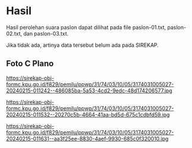 # Hasil

Hasil perolehan suara paslon dapat dilihat pada file paslon-01.txt, paslon-02.txt, dan paslon-03.txt.

Jika tidak ada, artinya data tersebut belum ada pada SIREKAP.

## Foto C Plano

https://sirekap-obj-formc.kpu.go.id/f829/pemilu/ppwp/31/74/03/10/05/3174031005027-20240215-011242--486085ba-5a53-4cd2-9edc-48d174206577.jpg

https://sirekap-obj-formc.kpu.go.id/f829/pemilu/ppwp/31/74/03/10/05/3174031005027-20240215-011532--20270c5b-4664-41aa-bd5d-675c1cdbfd59.jpg

https://sirekap-obj-formc.kpu.go.id/f829/pemilu/ppwp/31/74/03/10/05/3174031005027-20240215-011631--aa3f25ee-8830-4aef-9930-685c0f320010.jpg

